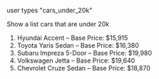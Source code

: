 user types "cars_under_20k"

Show a list cars that are under 20k

1. Hyundai Accent – Base Price: $15,915
2. Toyota Yaris Sedan – Base Price: $16,380
3. Subaru Impreza 5-Door – Base Price: $19,980
4. Volkswagen Jetta – Base Price: $19,640
5. Chevrolet Cruze Sedan – Base Price: $18,870

